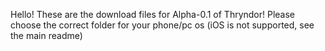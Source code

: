 Hello!
These are the download files for Alpha-0.1 of Thryndor!
Please choose the correct folder for your phone/pc os (iOS is not supported, see the main readme)
